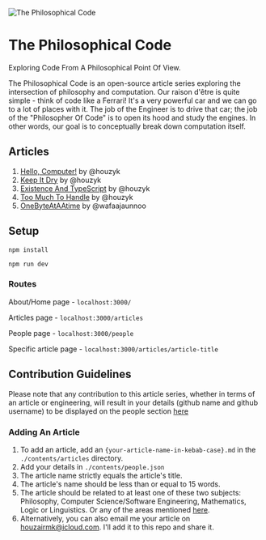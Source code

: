 ![The Philosophical Code](https://github.com/houzyk/thephilosophicalcode/assets/88334281/de7a3b10-3abe-4b13-952f-759b5449fdbd)

# The Philosophical Code

Exploring Code From A Philosophical Point Of View.

The Philosophical Code is an open-source article series exploring the intersection of philosophy and computation. Our raison d'être is quite simple - think of code like a Ferrari! It's a very powerful car and we can go to a lot of places with it. The job of the Engineer is to drive that car; the job of the "Philosopher Of Code" is to open its hood and study the engines. In other words, our goal is to conceptually break down computation itself.

## Articles

1. [Hello, Computer!](https://thephilosophicalcode.com/articles/hello-computer/) by @houzyk
2. [Keep It Dry](https://thephilosophicalcode.com/articles/keep-it-dry/) by @houzyk
3. [Existence And TypeScript](https://thephilosophicalcode.com/articles/existence-and-typescript/) by @houzyk
4. [Too Much To Handle](https://thephilosophicalcode.com/articles/too-much-to-handle/) by @houzyk
5. [OneByteAtAAtime](https://thephilosophicalcode.com/articles/one-byte-at-a-time/) by @wafaajaunnoo

## Setup

```
npm install
```

```
npm run dev
```

### Routes

About/Home page - `localhost:3000/`

Articles page - `localhost:3000/articles`

People page - `localhost:3000/people`

Specific article page - `localhost:3000/articles/article-title`


## Contribution Guidelines

Please note that any contribution to this article series, whether in terms of an article or engineering, will result in your details (github name and github username) to be displayed on the people section [here](https://thephilosophicalcode.com/people/)  

### Adding An Article

  1. To add an article, add an `{your-article-name-in-kebab-case}.md` in the `./contents/articles` directory.
  2. Add your details in `./contents/people.json`
  5. The article name strictly equals the article's title.
  6. The article's name should be less than or equal to 15 words.
  7. The article should be related to at least one of these two subjects: Philosophy, Computer Science/Software Engineering, Mathematics, Logic or Linguistics. Or any of the areas mentioned [here](https://thephilosophicalcode.com/).
  8. Alternatively, you can also email me your article on houzairmk@icloud.com. I'll add it to this repo and share it.

